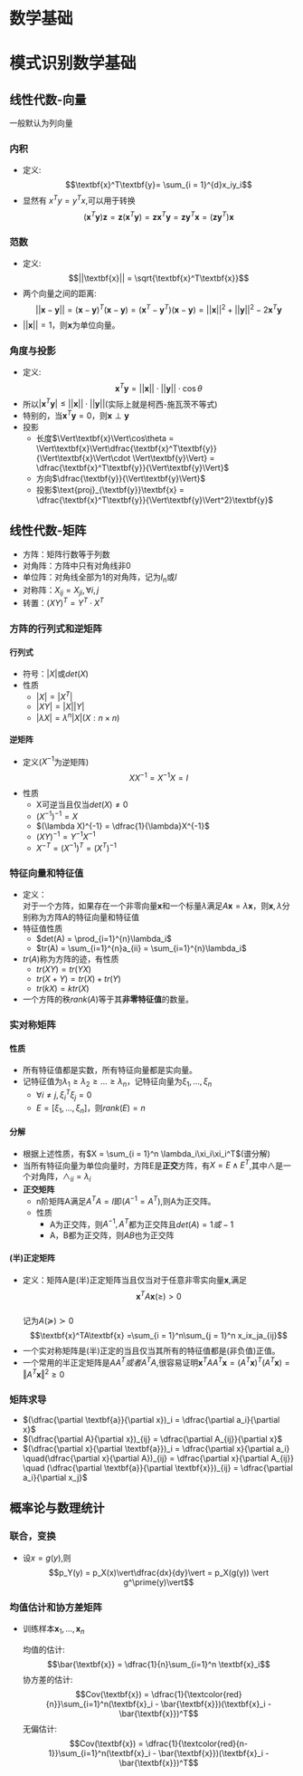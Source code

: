 # 数学基础


# 模式识别数学基础
<!--more-->

## 线性代数-向量
一般默认为列向量
### 内积
- 定义:
$$\textbf{x}^T\textbf{y}= \sum_{i = 1}^{d}x_iy_i$$
- 显然有 $x^Ty = y^Tx$,可以用于转换
$$(\textbf{x}^T\textbf{y})\textbf{z} = \textbf{z}(\textbf{x}^T\textbf{y}) = \textbf{z}\textbf{x}^T\textbf{y} = \textbf{z}\textbf{y}^T\textbf{x} = (\textbf{z}\textbf{y}^T)\textbf{x}$$
### 范数
- 定义:
$$||\textbf{x}|| = \sqrt{\textbf{x}^T\textbf{x}}$$
- 两个向量之间的距离:
$$||\textbf{x}-\textbf{y}|| = (\textbf{x}-\textbf{y})^T(\textbf{x}-\textbf{y}) = (\textbf{x}^T-\textbf{y}^T)(\textbf{x}-\textbf{y}) = ||\textbf{x}||^2+||\textbf{y}||^2 - 2\textbf{x}^T\textbf{y}$$
- $||\textbf{x}|| = 1$，则**x**为单位向量。
### 角度与投影
- 定义:
$$\textbf{x}^T\textbf{y} = ||\textbf{x}||\cdot||\textbf{y}||\cdot \cos{\theta}$$
- 所以$|\textbf{x}^T\textbf{y}| \leq ||\textbf{x}||\cdot||\textbf{y}||$(实际上就是柯西-施瓦茨不等式)
- 特别的，当$\textbf{x}^T\textbf{y} = 0$，则$\textbf{x}\perp\textbf{y}$
- 投影
  - 长度$\Vert\textbf{x}\Vert\cos\theta = \Vert\textbf{x}\Vert\dfrac{\textbf{x}^T\textbf{y}}{\Vert\textbf{x}\Vert\cdot \Vert\textbf{y}\Vert} = \dfrac{\textbf{x}^T\textbf{y}}{\Vert\textbf{y}\Vert}$
  - 方向$\dfrac{\textbf{y}}{\Vert\textbf{y}\Vert}$
  - 投影$\text{proj}_{\textbf{y}}\textbf{x} = \dfrac{\textbf{x}^T\textbf{y}}{\Vert\textbf{y}\Vert^2}\textbf{y}$

## 线性代数-矩阵
- 方阵：矩阵行数等于列数
- 对角阵：方阵中只有对角线非0
- 单位阵：对角线全部为1的对角阵，记为$I_n$或$I$
- 对称阵：$X_{ij} = X_{ji},\forall i,j$
- 转置：$(XY)^T = Y^T\cdot X^T$
### 方阵的行列式和逆矩阵
#### 行列式
- 符号：$|X|$或$det(X)$
- 性质
  - $|X| = |X^T|$
  - $|XY| = |X||Y|$
  - $|\lambda X| = \lambda^n|X|  (X:n\times n)$

#### 逆矩阵
- 定义($X^{-1}$为逆矩阵)
    $$XX^{-1} = X^{-1}X = I$$
- 性质
  - X可逆当且仅当$det(X) \neq 0$
  - $(X^{-1})^{-1} = X$
  - $(\lambda X)^{-1} = \dfrac{1}{\lambda}X^{-1}$
  - $(XY)^{-1} = Y^{-1}X^{-1}$
  - $X^{-T} = (X^{-1})^T = (X^T)^{-1}$

### 特征向量和特征值
- 定义：  
  对于一个方阵，如果存在一个非零向量$\textbf{x}$和一个标量$\lambda$满足$A\textbf{x} = \lambda \textbf{x}$，则$\textbf{x},\lambda$分别称为方阵A的特征向量和特征值
- 特征值性质
  - $det(A) = \prod_{i=1}^{n}\lambda_i$
  - $tr(A) = \sum_{i=1}^{n}a_{ii} = \sum_{i=1}^{n}\lambda_i$
- $tr(A)$称为方阵的迹，有性质
  - $tr(XY) = tr(YX)$
  - $tr(X+Y) = tr(X) + tr(Y)$
  - $tr(kX) = ktr(X)$
- 一个方阵的秩$rank(A)$等于其**非零特征值**的数量。

### 实对称矩阵
#### 性质
- 所有特征值都是实数，所有特征向量都是实向量。
- 记特征值为$\lambda_1 \geq \lambda_2 \geq ... \geq \lambda_n$，记特征向量为$\xi_1,...,\xi_n$
  - $\forall i\neq j,\xi_i^T\xi_j = 0$
  - $E = [\xi_1,...,\xi_n]$，则$rank(E) = n$

#### 分解
- 根据上述性质，有$X = \sum_{i = 1}^n \lambda_i\xi_i\xi_i^T$(谱分解)
- 当所有特征向量为单位向量时，方阵E是**正交**方阵，有$X = E\land E^T$,其中$\land$是一个对角阵，$\land_{ii} = \lambda_i$
- **正交矩阵**
  - n阶矩阵A满足$A^TA = I$即$(A^{-1} = A^{T})$,则A为正交阵。
  - 性质
    - A为正交阵，则$A^{-1},A^T$都为正交阵且$det(A) = 1 或 -1$
    - A，B都为正交阵，则$AB$也为正交阵

#### (半)正定矩阵
- 定义：矩阵A是(半)正定矩阵当且仅当对于任意非零实向量$\textbf{x}$,满足
  $$\textbf{x}^TA\textbf{x}(\geq)>0$$  
  记为$A(\succcurlyeq)\succ0$
  $$\textbf{x}^TA\textbf{x} =\sum_{i = 1}^n\sum_{j = 1}^n x_ix_ja_{ij}$$
- 一个实对称矩阵是(半)正定的当且仅当其所有的特征值都是(非负值)正值。
- 一个常用的半正定矩阵是$AA^T或者A^TA$,很容易证明$\textbf{x}^TAA^T\textbf{x} = (A^T\textbf{x})^T(A^T\textbf{x}) = \Vert A^T\textbf{x}\Vert^2 \geq 0$

### 矩阵求导
- $(\dfrac{\partial \textbf{a}}{\partial x})_i = \dfrac{\partial a_i}{\partial x}$
- $(\dfrac{\partial A}{\partial x})_{ij} = \dfrac{\partial A_{ij}}{\partial x}$
- $(\dfrac{\partial x}{\partial \textbf{a}})_i = \dfrac{\partial x}{\partial a_i} \quad(\dfrac{\partial x}{\partial A})_{ij} = \dfrac{\partial x}{\partial A_{ij}} \quad (\dfrac{\partial \textbf{a}}{\partial \textbf{x}})_{ij} = \dfrac{\partial a_i}{\partial x_j}$

## 概率论与数理统计
### 联合，变换
- 设$x = g(y)$,则
  $$p_Y(y) = p_X(x)\vert\dfrac{dx}{dy}\vert = p_X(g(y)) \vert g^\prime(y)\vert$$
### 均值估计和协方差矩阵
- 训练样本$\textbf{x}_1,...,\textbf{x}_n$
  
  均值的估计:
  $$\bar{\textbf{x}} = \dfrac{1}{n}\sum_{i=1}^n \textbf{x}_i$$
  协方差的估计:
  $$Cov(\textbf{x}) = \dfrac{1}{\textcolor{red}{n}}\sum_{i=1}^n(\textbf{x}_i - \bar{\textbf{x}})(\textbf{x}_i - \bar{\textbf{x}})^T$$
  无偏估计:
  $$Cov(\textbf{x}) = \dfrac{1}{\textcolor{red}{n-1}}\sum_{i=1}^n(\textbf{x}_i - \bar{\textbf{x}})(\textbf{x}_i - \bar{\textbf{x}})^T$$


